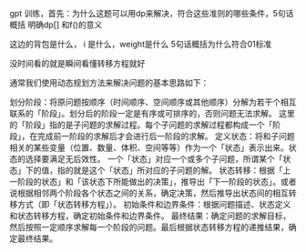 gpt 训练，首先：为什么这题可以用dp来解决，符合这些准则的哪些条件，5句话概括
明确dp[] 和f()的意义

这边的背包是什么， i 是什么，weight是什么
5句话概括为什么符合01标准

没时间看的就是瞬间看懂转移方程就好


通常我们使用动态规划方法来解决问题的基本思路如下：

划分阶段：将原问题按顺序（时间顺序、空间顺序或其他顺序）分解为若干个相互联系的「阶段」。划分后的阶段⼀定是有序或可排序的，否则问题⽆法求解。
这里的「阶段」指的是⼦问题的求解过程。每个⼦问题的求解过程都构成⼀个「阶段」，在完成前⼀阶段的求解后才会进⾏后⼀阶段的求解。
定义状态：将和子问题相关的某些变量（位置、数量、体积、空间等等）作为一个「状态」表示出来。状态的选择要满⾜⽆后效性。
一个「状态」对应一个或多个子问题，所谓某个「状态」下的值，指的就是这个「状态」所对应的子问题的解。
状态转移：根据「上一阶段的状态」和「该状态下所能做出的决策」，推导出「下一阶段的状态」。或者说根据相邻两个阶段各个状态之间的关系，确定决策，然后推导出状态间的相互转移方式（即「状态转移方程」）。
初始条件和边界条件：根据问题描述、状态定义和状态转移方程，确定初始条件和边界条件。
最终结果：确定问题的求解目标，然后按照一定顺序求解每一个阶段的问题。最后根据状态转移方程的递推结果，确定最终结果。




